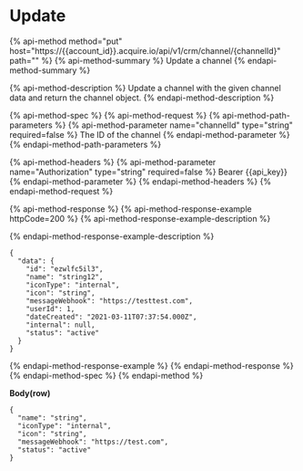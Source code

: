 # Update

{% api-method method="put" host="https://{{account\_id}}.acquire.io/api/v1/crm/channel/{channelId}" path="" %}
{% api-method-summary %}
Update a channel
{% endapi-method-summary %}

{% api-method-description %}
Update a channel with the given channel data and return the channel object.
{% endapi-method-description %}

{% api-method-spec %}
{% api-method-request %}
{% api-method-path-parameters %}
{% api-method-parameter name="channelId" type="string" required=false %}
The ID of the channel
{% endapi-method-parameter %}
{% endapi-method-path-parameters %}

{% api-method-headers %}
{% api-method-parameter name="Authorization" type="string" required=false %}
Bearer {{api\_key}}
{% endapi-method-parameter %}
{% endapi-method-headers %}
{% endapi-method-request %}

{% api-method-response %}
{% api-method-response-example httpCode=200 %}
{% api-method-response-example-description %}

{% endapi-method-response-example-description %}

```
{
  "data": {
    "id": "ezwlfc5il3",
    "name": "string12",
    "iconType": "internal",
    "icon": "string",
    "messageWebhook": "https://testtest.com",
    "userId": 1,
    "dateCreated": "2021-03-11T07:37:54.000Z",
    "internal": null,
    "status": "active"
  }
}
```
{% endapi-method-response-example %}
{% endapi-method-response %}
{% endapi-method-spec %}
{% endapi-method %}

**Body\(row\)**

```text
{
  "name": "string",
  "iconType": "internal",
  "icon": "string",
  "messageWebhook": "https://test.com",
  "status": "active"
}
```

